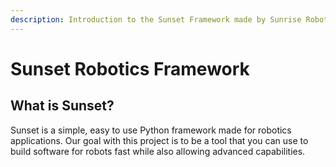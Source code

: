 ```yaml
---
description: Introduction to the Sunset Framework made by Sunrise Robotics LLC
---
```


# Sunset Robotics Framework



## What is Sunset?

Sunset is a simple, easy to use Python framework made for robotics applications.  Our goal with this project is to be a tool that you can use to build software for robots fast while also allowing advanced capabilities.&#x20;
